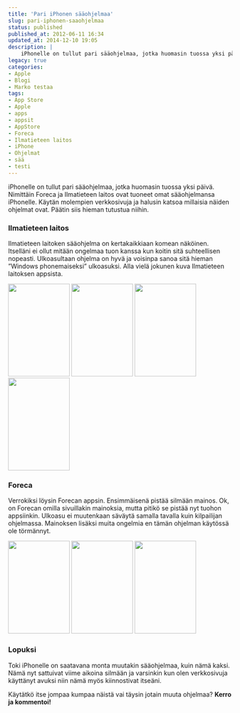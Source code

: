```yaml
---
title: 'Pari iPhonen sääohjelmaa'
slug: pari-iphonen-saaohjelmaa
status: published
published_at: 2012-06-11 16:34
updated_at: 2014-12-10 19:05
description: |
    iPhonelle on tullut pari sääohjelmaa, jotka huomasin tuossa yksi päivä. Nimittäin Foreca ja Ilmatieteen laitos ovat tuoneet omat sääohjelmansa iPhonelle. Käytän molempien verkkosivuja ja halusin katsoa millaisia näiden ohjelmat ovat. Päätin siis hieman tutustua niihin. Ilmatieteen laitos Ilmatieteen laitoken sääohjelma on kertakaikkiaan komean näköinen. Itselläni ei ollut mitään ongelmaa tuon kanssa kun koitin sitä suhteellisen… Jatka lukemista Pari iPhonen sääohjelmaa
legacy: true
categories:
- Apple
- Blogi
- Marko testaa
tags:
- App Store
- Apple
- apps
- appsit
- AppStore
- Foreca
- Ilmatieteen laitos
- iPhone
- Ohjelmat
- sää
- testi
---
```


<p>iPhonelle on tullut pari sääohjelmaa, jotka huomasin tuossa yksi päivä. Nimittäin Foreca ja Ilmatieteen laitos ovat tuoneet omat sääohjelmansa iPhonelle. Käytän molempien verkkosivuja ja halusin katsoa millaisia näiden ohjelmat ovat. Päätin siis hieman tutustua niihin.</p>
<h3>Ilmatieteen laitos</h3>
<p>Ilmatieteen laitoken sääohjelma on kertakaikkiaan komean näköinen. Itselläni ei ollut mitään ongelmaa tuon kanssa kun koitin sitä suhteellisen nopeasti. Ulkoasultaan ohjelma on hyvä ja voisinpa sanoa sitä hieman &#8221;Windows phonemaiseksi&#8221; ulkoasuksi. Alla vielä jokunen kuva Ilmatieteen laitoksen appsista.</p>
<p><a href="https://cdn.markokaartinen.net/uploads/2012/06/Photo-10.6.2012-14.42.22.png"><img loading="lazy" decoding="async" class="wp-image-2964" title="Ilmatieteen laitos" src="https://cdn.markokaartinen.net/uploads/2012/06/Photo-10.6.2012-14.42.22.png" alt="" width="138" height="208" srcset="https://cdn.markokaartinen.net/uploads/2012/06/Photo-10.6.2012-14.42.22.png 640w, https://cdn.markokaartinen.net/uploads/2012/06/Photo-10.6.2012-14.42.22-600x900.png 600w" sizes="(max-width: 138px) 100vw, 138px" /></a> <a href="https://cdn.markokaartinen.net/uploads/2012/06/Photo-10.6.2012-14.42.29.png"><img loading="lazy" decoding="async" class="wp-image-2965" title="Ilmatieteen laitos" src="https://cdn.markokaartinen.net/uploads/2012/06/Photo-10.6.2012-14.42.29.png" alt="" width="138" height="208" srcset="https://cdn.markokaartinen.net/uploads/2012/06/Photo-10.6.2012-14.42.29.png 640w, https://cdn.markokaartinen.net/uploads/2012/06/Photo-10.6.2012-14.42.29-600x900.png 600w" sizes="(max-width: 138px) 100vw, 138px" /></a> <a href="https://cdn.markokaartinen.net/uploads/2012/06/Photo-10.6.2012-14.42.36.png"><img loading="lazy" decoding="async" class="wp-image-2966" title="Ilmatieteen laitos" src="https://cdn.markokaartinen.net/uploads/2012/06/Photo-10.6.2012-14.42.36.png" alt="" width="138" height="208" srcset="https://cdn.markokaartinen.net/uploads/2012/06/Photo-10.6.2012-14.42.36.png 640w, https://cdn.markokaartinen.net/uploads/2012/06/Photo-10.6.2012-14.42.36-600x900.png 600w" sizes="(max-width: 138px) 100vw, 138px" /></a> <a href="https://cdn.markokaartinen.net/uploads/2012/06/Photo-10.6.2012-14.42.43.png"><img loading="lazy" decoding="async" class="wp-image-2967" title="Ilmatieteen laitos" src="https://cdn.markokaartinen.net/uploads/2012/06/Photo-10.6.2012-14.42.43.png" alt="" width="138" height="208" srcset="https://cdn.markokaartinen.net/uploads/2012/06/Photo-10.6.2012-14.42.43.png 640w, https://cdn.markokaartinen.net/uploads/2012/06/Photo-10.6.2012-14.42.43-600x900.png 600w" sizes="(max-width: 138px) 100vw, 138px" /></a></p>
<h3 style="clear: both;">Foreca</h3>
<p>Verrokiksi löysin Forecan appsin. Ensimmäisenä pistää silmään mainos. Ok, on Forecan omilla sivuillakin mainoksia, mutta pitikö se pistää nyt tuohon appsiinkin. Ulkoasu ei muutenkaan säväytä samalla tavalla kuin kilpailijan ohjelmassa. Mainoksen lisäksi muita ongelmia en tämän ohjelman käytössä ole törmännyt.</p>
<p><a href="https://cdn.markokaartinen.net/uploads/2012/06/Photo-10.6.2012-14.43.08.png"><img loading="lazy" decoding="async" class="wp-image-2972" title="Foreca" src="https://cdn.markokaartinen.net/uploads/2012/06/Photo-10.6.2012-14.43.08.png" alt="" width="138" height="208" srcset="https://cdn.markokaartinen.net/uploads/2012/06/Photo-10.6.2012-14.43.08.png 640w, https://cdn.markokaartinen.net/uploads/2012/06/Photo-10.6.2012-14.43.08-600x900.png 600w" sizes="(max-width: 138px) 100vw, 138px" /></a> <a href="https://cdn.markokaartinen.net/uploads/2012/06/Photo-10.6.2012-14.43.14.png"><img loading="lazy" decoding="async" class="wp-image-2973" title="Foreca" src="https://cdn.markokaartinen.net/uploads/2012/06/Photo-10.6.2012-14.43.14.png" alt="" width="138" height="208" srcset="https://cdn.markokaartinen.net/uploads/2012/06/Photo-10.6.2012-14.43.14.png 640w, https://cdn.markokaartinen.net/uploads/2012/06/Photo-10.6.2012-14.43.14-600x900.png 600w" sizes="(max-width: 138px) 100vw, 138px" /></a> <a href="https://cdn.markokaartinen.net/uploads/2012/06/Photo-10.6.2012-14.43.21.png"><img loading="lazy" decoding="async" class="wp-image-2974" title="Foreca" src="https://cdn.markokaartinen.net/uploads/2012/06/Photo-10.6.2012-14.43.21.png" alt="" width="138" height="208" srcset="https://cdn.markokaartinen.net/uploads/2012/06/Photo-10.6.2012-14.43.21.png 640w, https://cdn.markokaartinen.net/uploads/2012/06/Photo-10.6.2012-14.43.21-600x900.png 600w" sizes="(max-width: 138px) 100vw, 138px" /></a></p>
<h3 style="clear: both;">Lopuksi</h3>
<p>Toki iPhonelle on saatavana monta muutakin sääohjelmaa, kuin nämä kaksi. Nämä nyt sattuivat viime aikoina silmään ja varsinkin kun olen verkkosivuja käyttänyt avuksi niin nämä myös kiinnostivat itseäni.</p>
<p>Käytätkö itse jompaa kumpaa näistä vai täysin jotain muuta ohjelmaa? <strong>Kerro ja kommentoi!</strong></p>